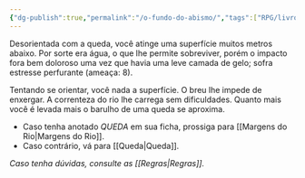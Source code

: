 ```yaml
---
{"dg-publish":true,"permalink":"/o-fundo-do-abismo/","tags":["RPG/livro-jogo/Draegeni/story-points"],"created":"2024-12-24T16:05:59.636-05:00","updated":"2024-12-26T19:52:24.749-05:00"}
---
```



Desorientada com a queda, você atinge uma superfície muitos metros abaixo. Por sorte era água, o que lhe permite sobreviver, porém o impacto fora bem doloroso uma vez que havia uma leve camada de gelo; sofra estresse perfurante (ameaça: 8).

Tentando se orientar, você nada a superfície. O breu lhe impede de enxergar. A correnteza do rio lhe carrega sem dificuldades. Quanto mais você é levada mais o barulho de uma queda se aproxima.

- Caso tenha anotado *QUEDA* em sua ficha, prossiga para [[Margens do Rio\|Margens do Rio]].
- Caso contrário, vá para [[Queda\|Queda]].

*Caso tenha dúvidas, consulte as [[Regras\|Regras]].*
